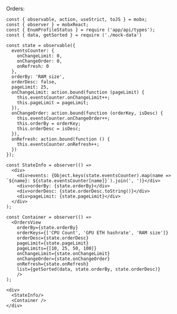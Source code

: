 Orders:

    const { observable, action, useStrict, toJS } = mobx;
    const { observer } = mobxReact;
    const { EnumProfileStatus } = require ('app/api/types');
    const { data, getSorted } = require ('./mock-data')

    const state = observable({
      eventsCounter: {
        onChangeLimit: 0,
        onChangeOrder: 0,
        onRefresh: 0
      },
      orderBy: 'RAM size',
      orderDesc: false,
      pageLimit: 25,
      onChangeLimit: action.bound(function (pageLimit) {
        this.eventsCounter.onChangeLimit++;
        this.pageLimit = pageLimit;
      }),
      onChangeOrder: action.bound(function (orderKey, isDesc) {
        this.eventsCounter.onChangeOrder++;
        this.orderBy = orderKey;
        this.orderDesc = isDesc;
      }),
      onRefresh: action.bound(function () {
        this.eventsCounter.onRefresh++;
      })
    });

    const StateInfo = observer(() =>
      <div>
        <div>events: {Object.keys(state.eventsCounter).map(name => `${name}: ${state.eventsCounter[name]}`).join(', ')}</div>
        <div>orderBy: {state.orderBy}</div>
        <div>orderDesc: {state.orderDesc.toString()}</div>
        <div>pageLimit: {state.pageLimit}</div>
      </div>
    );

    const Container = observer(() =>
      <OrdersView
        orderBy={state.orderBy}
        orderKeys={['CPU Count', 'GPU ETH hashrate', 'RAM size']}
        orderDesc={state.orderDesc}
        pageLimit={state.pageLimit}
        pageLimits={[10, 25, 50, 100]}
        onChangeLimit={state.onChangeLimit}
        onChangeOrder={state.onChangeOrder}
        onRefresh={state.onRefresh}
        list={getSorted(data, state.orderBy, state.orderDesc)}
        />
    );

    <div>
      <StateInfo/>
      <Container />
    </div>
